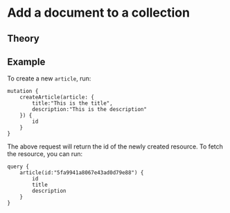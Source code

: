 # Add a document to a collection

## Theory

## Example

To create a new `article`, run:

```
mutation {
    createArticle(article: {
        title:"This is the title",
        description:"This is the description"
    }) {
        id
    }
}
```

The above request will return the id of the newly created resource. To fetch the resource, you can run:

```
query {
    article(id:"5fa9941a8067e43ad0d79e88") {
        id
        title
        description
    }
}
```
